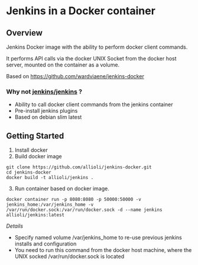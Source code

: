 # Jenkins in a Docker container

## Overview

Jenkins Docker image with the ability to perform docker client commands.

It performs API calls via the docker UNIX Socket from the docker host server, mounted on the container as a volume.

Based on https://github.com/wardviaene/jenkins-docker

### Why not [jenkins/jenkins](https://hub.docker.com/r/jenkins/jenkins) ?

- Ability to call docker client commands from the jenkins container
- Pre-install jenkins plugins
- Based on debian slim latest

## Getting Started

1. Install docker
2. Build docker image 
  ```
  git clone https://github.com/allioli/jenkins-docker.git
  cd jenkins-docker
  docker build -t allioli/jenkins .
  ```
 3. Run container based on docker image.
  ```
  docker container run -p 8080:8080 -p 50000:50000 -v jenkins_home:/var/jenkins_home -v /var/run/docker.sock:/var/run/docker.sock -d --name jenkins allioli/jenkins:latest
  ```
*Details*
- Specify named volume /var/jenkins_home to re-use previous jenkins installs and configuration
- You need to run this command from the docker host machine, where the UNIX socked /var/run/docker.sock is located
